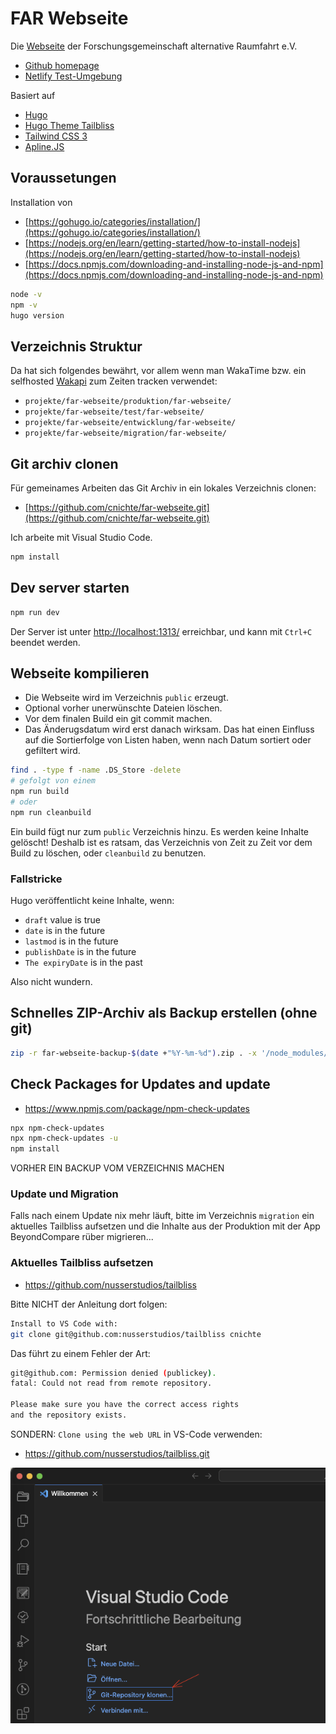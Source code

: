 # FAR Webseite

Die [Webseite](https://alternative-raumfahrt.de) der Forschungsgemeinschaft alternative Raumfahrt e.V.

* [Github homepage](https://github.com/cnichte/far-webseite)
* [Netlify Test-Umgebung](https://alternative-raumfahrt.netlify.app/)

Basiert auf

* [Hugo](https://gohugo.io)
* [Hugo Theme Tailbliss](https://github.com/nusserstudios/tailbliss)
* [Tailwind CSS 3](https://tailwindcss.com/)
* [Apline.JS](https://alpinejs.dev/)

## Voraussetungen

Installation von

* [https://gohugo.io/categories/installation/](https://gohugo.io/categories/installation/)
* [https://nodejs.org/en/learn/getting-started/how-to-install-nodejs](https://nodejs.org/en/learn/getting-started/how-to-install-nodejs)
* [https://docs.npmjs.com/downloading-and-installing-node-js-and-npm](https://docs.npmjs.com/downloading-and-installing-node-js-and-npm)

```bash
node -v
npm -v
hugo version
```

## Verzeichnis Struktur

Da hat sich folgendes bewährt, vor allem wenn man WakaTime bzw. ein selfhosted [Wakapi](https://wakapi.dev) zum Zeiten tracken verwendet:

* `projekte/far-webseite/produktion/far-webseite/`
* `projekte/far-webseite/test/far-webseite/`
* `projekte/far-webseite/entwicklung/far-webseite/`
* `projekte/far-webseite/migration/far-webseite/`

## Git archiv clonen

Für gemeinames Arbeiten das Git Archiv in ein lokales Verzeichnis clonen:

* [https://github.com/cnichte/far-webseite.git](https://github.com/cnichte/far-webseite.git)

Ich arbeite mit Visual Studio Code.

```bash
npm install
```

## Dev server starten

```bash
npm run dev
```

Der Server ist unter [http://localhost:1313/](http://localhost:1313/) erreichbar, und kann mit `Ctrl+C` beendet werden.

## Webseite kompilieren

* Die Webseite wird im Verzeichnis `public` erzeugt.
* Optional vorher unerwünschte Dateien löschen.
* Vor dem finalen Build ein git commit machen.
* Das Änderugsdatum wird erst danach wirksam. Das hat einen Einfluss auf die Sortierfolge von Listen haben, wenn nach Datum sortiert oder gefiltert wird.

```bash
find . -type f -name .DS_Store -delete
# gefolgt von einem 
npm run build
# oder
npm run cleanbuild
```

Ein build fügt nur zum `public` Verzeichnis hinzu. Es werden keine Inhalte gelöscht! Deshalb ist es ratsam, das Verzeichnis von Zeit zu Zeit vor dem Build zu löschen, oder `cleanbuild` zu benutzen.

### Fallstricke

Hugo veröffentlicht keine Inhalte, wenn:

* `draft` value is true
* `date` is in the future
* `lastmod` is in the future
* `publishDate` is in the future
* `The expiryDate` is in the past

Also nicht wundern.

## Schnelles ZIP-Archiv als Backup erstellen (ohne git)

```bash
zip -r far-webseite-backup-$(date +"%Y-%m-%d").zip . -x '/node_modules/**' '/public/**' 'resources/_gen/*' '.git/*' '*.zip'
```

## Check Packages for Updates and update

* <https://www.npmjs.com/package/npm-check-updates>

```bash
npx npm-check-updates
npx npm-check-updates -u
npm install
```

VORHER EIN BACKUP VOM VERZEICHNIS MACHEN

### Update und Migration

Falls nach einem Update nix mehr läuft, bitte im Verzeichnis `migration` ein aktuelles Tailbliss aufsetzen und die Inhalte aus der Produktion mit der App BeyondCompare rüber migrieren...

### Aktuelles Tailbliss aufsetzen

* <https://github.com/nusserstudios/tailbliss>

Bitte NICHT der Anleitung dort folgen:

```bash
Install to VS Code with:
git clone git@github.com:nusserstudios/tailbliss cnichte
```

Das führt zu einem Fehler der Art:

```bash
git@github.com: Permission denied (publickey).
fatal: Could not read from remote repository.

Please make sure you have the correct access rights
and the repository exists.
```

SONDERN: `Clone using the web URL` in VS-Code verwenden:

* <https://github.com/nusserstudios/tailbliss.git>

![VS-Code Welcome Screen](images-readme/VS-Code-Willkommen.png?raw=true "Title")